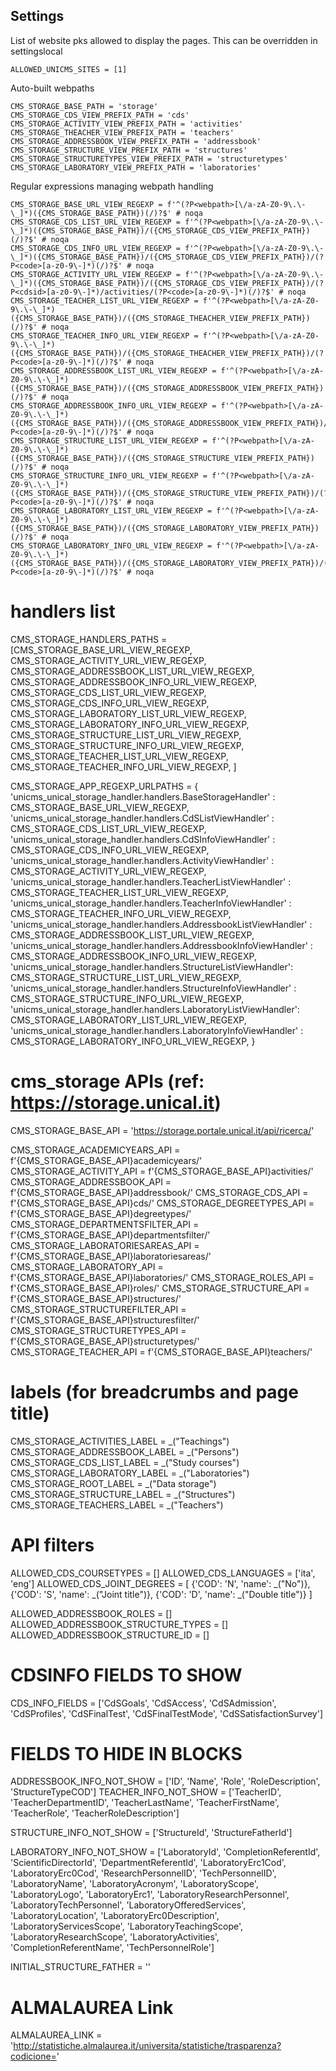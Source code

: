 Settings
--------

List of website pks allowed to display the pages.
This can be overridden in settingslocal
````
ALLOWED_UNICMS_SITES = [1]
````

Auto-built webpaths
````
CMS_STORAGE_BASE_PATH = 'storage'
CMS_STORAGE_CDS_VIEW_PREFIX_PATH = 'cds'
CMS_STORAGE_ACTIVITY_VIEW_PREFIX_PATH = 'activities'
CMS_STORAGE_THEACHER_VIEW_PREFIX_PATH = 'teachers'
CMS_STORAGE_ADDRESSBOOK_VIEW_PREFIX_PATH = 'addressbook'
CMS_STORAGE_STRUCTURE_VIEW_PREFIX_PATH = 'structures'
CMS_STORAGE_STRUCTURETYPES_VIEW_PREFIX_PATH = 'structuretypes'
CMS_STORAGE_LABORATORY_VIEW_PREFIX_PATH = 'laboratories'
````

Regular expressions managing webpath handling
````
CMS_STORAGE_BASE_URL_VIEW_REGEXP = f'^(?P<webpath>[\/a-zA-Z0-9\.\-\_]*)({CMS_STORAGE_BASE_PATH})(/)?$' # noqa
CMS_STORAGE_CDS_LIST_URL_VIEW_REGEXP = f'^(?P<webpath>[\/a-zA-Z0-9\.\-\_]*)({CMS_STORAGE_BASE_PATH})/({CMS_STORAGE_CDS_VIEW_PREFIX_PATH})(/)?$' # noqa
CMS_STORAGE_CDS_INFO_URL_VIEW_REGEXP = f'^(?P<webpath>[\/a-zA-Z0-9\.\-\_]*)({CMS_STORAGE_BASE_PATH})/({CMS_STORAGE_CDS_VIEW_PREFIX_PATH})/(?P<code>[a-z0-9\-]*)(/)?$' # noqa
CMS_STORAGE_ACTIVITY_URL_VIEW_REGEXP = f'^(?P<webpath>[\/a-zA-Z0-9\.\-\_]*)({CMS_STORAGE_BASE_PATH})/({CMS_STORAGE_CDS_VIEW_PREFIX_PATH})/(?P<cdsid>[a-z0-9\-]*)/activities/(?P<code>[a-z0-9\-]*)(/)?$' # noqa
CMS_STORAGE_TEACHER_LIST_URL_VIEW_REGEXP = f'^(?P<webpath>[\/a-zA-Z0-9\.\-\_]*)({CMS_STORAGE_BASE_PATH})/({CMS_STORAGE_THEACHER_VIEW_PREFIX_PATH})(/)?$' # noqa
CMS_STORAGE_TEACHER_INFO_URL_VIEW_REGEXP = f'^(?P<webpath>[\/a-zA-Z0-9\.\-\_]*)({CMS_STORAGE_BASE_PATH})/({CMS_STORAGE_THEACHER_VIEW_PREFIX_PATH})/(?P<code>[a-z0-9\-]*)(/)?$' # noqa
CMS_STORAGE_ADDRESSBOOK_LIST_URL_VIEW_REGEXP = f'^(?P<webpath>[\/a-zA-Z0-9\.\-\_]*)({CMS_STORAGE_BASE_PATH})/({CMS_STORAGE_ADDRESSBOOK_VIEW_PREFIX_PATH})(/)?$' # noqa
CMS_STORAGE_ADDRESSBOOK_INFO_URL_VIEW_REGEXP = f'^(?P<webpath>[\/a-zA-Z0-9\.\-\_]*)({CMS_STORAGE_BASE_PATH})/({CMS_STORAGE_ADDRESSBOOK_VIEW_PREFIX_PATH})/(?P<code>[a-z0-9\-]*)(/)?$' # noqa
CMS_STORAGE_STRUCTURE_LIST_URL_VIEW_REGEXP = f'^(?P<webpath>[\/a-zA-Z0-9\.\-\_]*)({CMS_STORAGE_BASE_PATH})/({CMS_STORAGE_STRUCTURE_VIEW_PREFIX_PATH})(/)?$' # noqa
CMS_STORAGE_STRUCTURE_INFO_URL_VIEW_REGEXP = f'^(?P<webpath>[\/a-zA-Z0-9\.\-\_]*)({CMS_STORAGE_BASE_PATH})/({CMS_STORAGE_STRUCTURE_VIEW_PREFIX_PATH})/(?P<code>[a-z0-9\-]*)(/)?$' # noqa
CMS_STORAGE_LABORATORY_LIST_URL_VIEW_REGEXP = f'^(?P<webpath>[\/a-zA-Z0-9\.\-\_]*)({CMS_STORAGE_BASE_PATH})/({CMS_STORAGE_LABORATORY_VIEW_PREFIX_PATH})(/)?$' # noqa
CMS_STORAGE_LABORATORY_INFO_URL_VIEW_REGEXP = f'^(?P<webpath>[\/a-zA-Z0-9\.\-\_]*)({CMS_STORAGE_BASE_PATH})/({CMS_STORAGE_LABORATORY_VIEW_PREFIX_PATH})/(?P<code>[a-z0-9\-]*)(/)?$' # noqa
````

# handlers list
CMS_STORAGE_HANDLERS_PATHS = [CMS_STORAGE_BASE_URL_VIEW_REGEXP,
                              CMS_STORAGE_ACTIVITY_URL_VIEW_REGEXP,
                              CMS_STORAGE_ADDRESSBOOK_LIST_URL_VIEW_REGEXP,
                              CMS_STORAGE_ADDRESSBOOK_INFO_URL_VIEW_REGEXP,
                              CMS_STORAGE_CDS_LIST_URL_VIEW_REGEXP,
                              CMS_STORAGE_CDS_INFO_URL_VIEW_REGEXP,
                              CMS_STORAGE_LABORATORY_LIST_URL_VIEW_REGEXP,
                              CMS_STORAGE_LABORATORY_INFO_URL_VIEW_REGEXP,
                              CMS_STORAGE_STRUCTURE_LIST_URL_VIEW_REGEXP,
                              CMS_STORAGE_STRUCTURE_INFO_URL_VIEW_REGEXP,
                              CMS_STORAGE_TEACHER_LIST_URL_VIEW_REGEXP,
                              CMS_STORAGE_TEACHER_INFO_URL_VIEW_REGEXP,
                              ]

CMS_STORAGE_APP_REGEXP_URLPATHS = {
    'unicms_unical_storage_handler.handlers.BaseStorageHandler' : CMS_STORAGE_BASE_URL_VIEW_REGEXP,
    'unicms_unical_storage_handler.handlers.CdSListViewHandler' : CMS_STORAGE_CDS_LIST_URL_VIEW_REGEXP,
    'unicms_unical_storage_handler.handlers.CdSInfoViewHandler' : CMS_STORAGE_CDS_INFO_URL_VIEW_REGEXP,
    'unicms_unical_storage_handler.handlers.ActivityViewHandler' : CMS_STORAGE_ACTIVITY_URL_VIEW_REGEXP,
    'unicms_unical_storage_handler.handlers.TeacherListViewHandler' : CMS_STORAGE_TEACHER_LIST_URL_VIEW_REGEXP,
    'unicms_unical_storage_handler.handlers.TeacherInfoViewHandler' : CMS_STORAGE_TEACHER_INFO_URL_VIEW_REGEXP,
    'unicms_unical_storage_handler.handlers.AddressbookListViewHandler' : CMS_STORAGE_ADDRESSBOOK_LIST_URL_VIEW_REGEXP,
    'unicms_unical_storage_handler.handlers.AddressbookInfoViewHandler' : CMS_STORAGE_ADDRESSBOOK_INFO_URL_VIEW_REGEXP,
    'unicms_unical_storage_handler.handlers.StructureListViewHandler': CMS_STORAGE_STRUCTURE_LIST_URL_VIEW_REGEXP,
    'unicms_unical_storage_handler.handlers.StructureInfoViewHandler' : CMS_STORAGE_STRUCTURE_INFO_URL_VIEW_REGEXP,
    'unicms_unical_storage_handler.handlers.LaboratoryListViewHandler': CMS_STORAGE_LABORATORY_LIST_URL_VIEW_REGEXP,
    'unicms_unical_storage_handler.handlers.LaboratoryInfoViewHandler' : CMS_STORAGE_LABORATORY_INFO_URL_VIEW_REGEXP,
}

# cms_storage APIs (ref: https://storage.unical.it)
CMS_STORAGE_BASE_API = 'https://storage.portale.unical.it/api/ricerca/'

CMS_STORAGE_ACADEMICYEARS_API = f'{CMS_STORAGE_BASE_API}academicyears/'
CMS_STORAGE_ACTIVITY_API = f'{CMS_STORAGE_BASE_API}activities/'
CMS_STORAGE_ADDRESSBOOK_API = f'{CMS_STORAGE_BASE_API}addressbook/'
CMS_STORAGE_CDS_API = f'{CMS_STORAGE_BASE_API}cds/'
CMS_STORAGE_DEGREETYPES_API = f'{CMS_STORAGE_BASE_API}degreetypes/'
CMS_STORAGE_DEPARTMENTSFILTER_API = f'{CMS_STORAGE_BASE_API}departmentsfilter/'
CMS_STORAGE_LABORATORIESAREAS_API = f'{CMS_STORAGE_BASE_API}laboratoriesareas/'
CMS_STORAGE_LABORATORY_API = f'{CMS_STORAGE_BASE_API}laboratories/'
CMS_STORAGE_ROLES_API = f'{CMS_STORAGE_BASE_API}roles/'
CMS_STORAGE_STRUCTURE_API = f'{CMS_STORAGE_BASE_API}structures/'
CMS_STORAGE_STRUCTUREFILTER_API = f'{CMS_STORAGE_BASE_API}structuresfilter/'
CMS_STORAGE_STRUCTURETYPES_API = f'{CMS_STORAGE_BASE_API}structuretypes/'
CMS_STORAGE_TEACHER_API = f'{CMS_STORAGE_BASE_API}teachers/'

# labels (for breadcrumbs and page title)
CMS_STORAGE_ACTIVITIES_LABEL = _("Teachings")
CMS_STORAGE_ADDRESSBOOK_LABEL = _("Persons")
CMS_STORAGE_CDS_LIST_LABEL = _("Study courses")
CMS_STORAGE_LABORATORY_LABEL = _("Laboratories")
CMS_STORAGE_ROOT_LABEL = _("Data storage")
CMS_STORAGE_STRUCTURE_LABEL = _("Structures")
CMS_STORAGE_TEACHERS_LABEL = _("Teachers")

# API filters
ALLOWED_CDS_COURSETYPES = []
ALLOWED_CDS_LANGUAGES = ['ita', 'eng']
ALLOWED_CDS_JOINT_DEGREES = [
    {'COD': 'N', 'name': _("No")},
    {'COD': 'S', 'name': _("Joint title")},
    {'COD': 'D', 'name': _("Double title")}
]

ALLOWED_ADDRESSBOOK_ROLES = []
ALLOWED_ADDRESSBOOK_STRUCTURE_TYPES = []
ALLOWED_ADDRESSBOOK_STRUCTURE_ID = []

# CDSINFO FIELDS TO SHOW
CDS_INFO_FIELDS = ['CdSGoals', 'CdSAccess', 'CdSAdmission',
                   'CdSProfiles', 'CdSFinalTest', 'CdSFinalTestMode',
                   'CdSSatisfactionSurvey']

# FIELDS TO HIDE IN BLOCKS
ADDRESSBOOK_INFO_NOT_SHOW = ['ID', 'Name', 'Role',
                             'RoleDescription', 'StructureTypeCOD']
TEACHER_INFO_NOT_SHOW = ['TeacherID', 'TeacherDepartmentID',
                         'TeacherLastName', 'TeacherFirstName',
                         'TeacherRole', 'TeacherRoleDescription']

STRUCTURE_INFO_NOT_SHOW = ['StructureId', 'StructureFatherId']

LABORATORY_INFO_NOT_SHOW = ['LaboratoryId', 'CompletionReferentId',
                            'ScientificDirectorId', 'DepartmentReferentId',
                            'LaboratoryErc1Cod', 'LaboratoryErc0Cod',
                            'ResearchPersonnelID', 'TechPersonnelID',
                            'LaboratoryName', 'LaboratoryAcronym',
                            'LaboratoryScope', 'LaboratoryLogo',
                            'LaboratoryErc1', 'LaboratoryResearchPersonnel',
                            'LaboratoryTechPersonnel', 'LaboratoryOfferedServices',
                            'LaboratoryLocation', 'LaboratoryErc0Description',
                            'LaboratoryServicesScope', 'LaboratoryTeachingScope',
                            'LaboratoryResearchScope', 'LaboratoryActivities',
                            'CompletionReferentName', 'TechPersonnelRole']

INITIAL_STRUCTURE_FATHER = ''

# ALMALAUREA Link
ALMALAUREA_LINK = 'http://statistiche.almalaurea.it/universita/statistiche/trasparenza?codicione='
````
